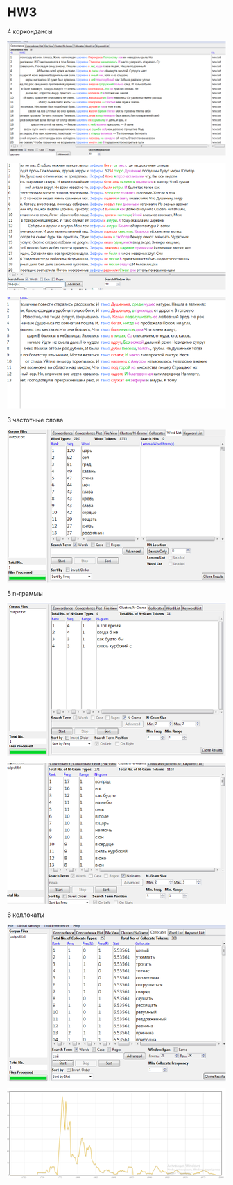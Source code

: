 # HW3

4 коркондансы

![](pic1.PNG) 

![](pic2.PNG)

![](pic3.PNG)

3 частотные слова

![](pic4.PNG)

5 n-граммы

![](pic5.PNG)

![](pic6.PNG)

6 коллокаты

![](pic7.PNG)

![](pic8.PNG)
